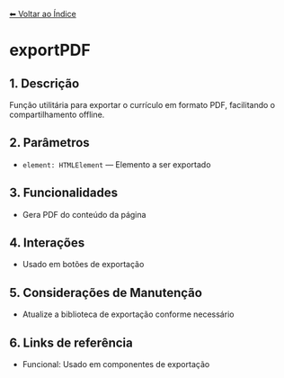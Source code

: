 [⬅ Voltar ao Índice](../../DOCUMENTATION.md)

# exportPDF

## 1. Descrição
Função utilitária para exportar o currículo em formato PDF, facilitando o compartilhamento offline.

## 2. Parâmetros
- `element: HTMLElement` — Elemento a ser exportado

## 3. Funcionalidades
- Gera PDF do conteúdo da página

## 4. Interações
- Usado em botões de exportação

## 5. Considerações de Manutenção
- Atualize a biblioteca de exportação conforme necessário

## 6. Links de referência
- Funcional: Usado em componentes de exportação
